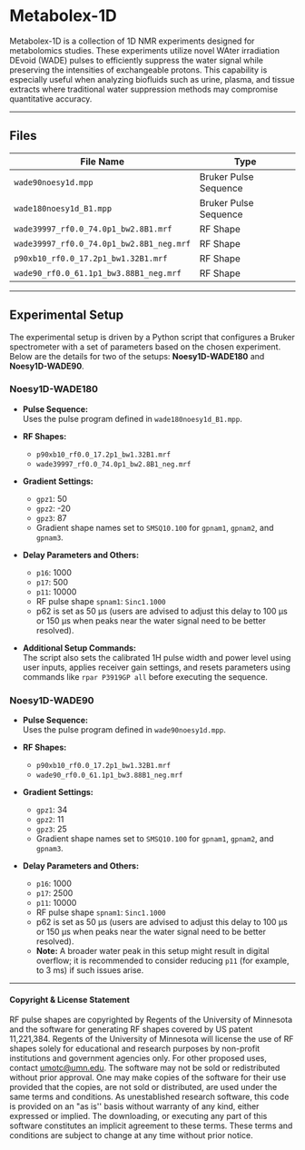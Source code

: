 # Metabolex-1D

Metabolex-1D is a collection of 1D NMR experiments designed for metabolomics studies. These experiments utilize novel WAter irradiation DEvoid (WADE) pulses to efficiently suppress the water signal while preserving the intensities of exchangeable protons. This capability is especially useful when analyzing biofluids such as urine, plasma, and tissue extracts where traditional water suppression methods may compromise quantitative accuracy.



---

## Files

| File Name                                | Type                  |
| ---------------------------------------- | --------------------- |
| `wade90noesy1d.mpp`                      | Bruker Pulse Sequence |
| `wade180noesy1d_B1.mpp`                  | Bruker Pulse Sequence |
| `wade39997_rf0.0_74.0p1_bw2.8B1.mrf`     | RF Shape              |
| `wade39997_rf0.0_74.0p1_bw2.8B1_neg.mrf` | RF Shape              |
| `p90xb10_rf0.0_17.2p1_bw1.32B1.mrf`      | RF Shape              |
| `wade90_rf0.0_61.1p1_bw3.88B1_neg.mrf`   | RF Shape              |

---

## Experimental Setup

The experimental setup is driven by a Python script that configures a Bruker spectrometer with a set of parameters based on the chosen experiment. Below are the details for two of the setups: **Noesy1D-WADE180** and **Noesy1D-WADE90**.

### Noesy1D-WADE180

- **Pulse Sequence:**  
  Uses the pulse program defined in `wade180noesy1d_B1.mpp`.

- **RF Shapes:**  
  - `p90xb10_rf0.0_17.2p1_bw1.32B1.mrf`  
  - `wade39997_rf0.0_74.0p1_bw2.8B1_neg.mrf`

- **Gradient Settings:**  
  - `gpz1`: 50  
  - `gpz2`: -20  
  - `gpz3`: 87  
  - Gradient shape names set to `SMSQ10.100` for `gpnam1`, `gpnam2`, and `gpnam3`.

- **Delay Parameters and Others:**  
  - `p16`: 1000  
  - `p17`: 500  
  - `p11`: 10000  
  - RF pulse shape `spnam1`: `Sinc1.1000`  
  - p62 is set as 50 µs (users are advised to adjust this delay to 100 µs or 150 µs when peaks near the water signal need to be better resolved).

- **Additional Setup Commands:**  
  The script also sets the calibrated 1H pulse width and power level using user inputs, applies receiver gain settings, and resets parameters using commands like `rpar P3919GP all` before executing the sequence.

### Noesy1D-WADE90

- **Pulse Sequence:**  
  Uses the pulse program defined in `wade90noesy1d.mpp`.

- **RF Shapes:**  
  - `p90xb10_rf0.0_17.2p1_bw1.32B1.mrf`  
  - `wade90_rf0.0_61.1p1_bw3.88B1_neg.mrf`

- **Gradient Settings:**  
  - `gpz1`: 34  
  - `gpz2`: 11  
  - `gpz3`: 25  
  - Gradient shape names set to `SMSQ10.100` for `gpnam1`, `gpnam2`, and `gpnam3`.

- **Delay Parameters and Others:**  
  - `p16`: 1000  
  - `p17`: 2500  
  - `p11`: 10000  
  - RF pulse shape `spnam1`: `Sinc1.1000`  
  - p62 is set as 50 µs (users are advised to adjust this delay to 100 µs or 150 µs when peaks near the water signal need to be better resolved).
  - **Note:** A broader water peak in this setup might result in digital overflow; it is recommended to consider reducing `p11` (for example, to 3 ms) if such issues arise.



---
#### Copyright & License Statement

RF pulse shapes are copyrighted by Regents of the University of Minnesota and the software for generating RF shapes covered by US patent 11,221,384. Regents of the University of Minnesota will license the use of RF shapes solely for educational and research purposes by non-profit institutions and government agencies only. For other proposed uses, contact umotc@umn.edu. The software may not be sold or redistributed without prior approval. One may make copies of the software for their use provided that the copies, are not sold or distributed, are used under the same terms and conditions. As unestablished research software, this code is provided on an "as is'' basis without warranty of any kind, either expressed or implied. The downloading, or executing any part of this software constitutes an implicit agreement to these terms. These terms and conditions are subject to change at any time without prior notice.




